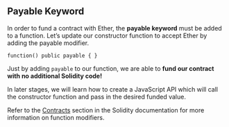 ## Payable Keyword
In order to fund a contract with Ether, the **payable keyword** must be added to a function. Let’s update our constructor function to accept Ether by adding the payable modifier.

```
function() public payable { }
```

Just by adding ```payable``` to our function, we are able to **fund our contract with no additional Solidity code!**

In later stages, we will learn how to create a JavaScript API which will call the constructor function and pass in the desired funded value. 

Refer to the [Contracts](http://solidity.readthedocs.io/en/v0.4.19/contracts.html) section in the Solidity documentation for more information on function modifiers.
